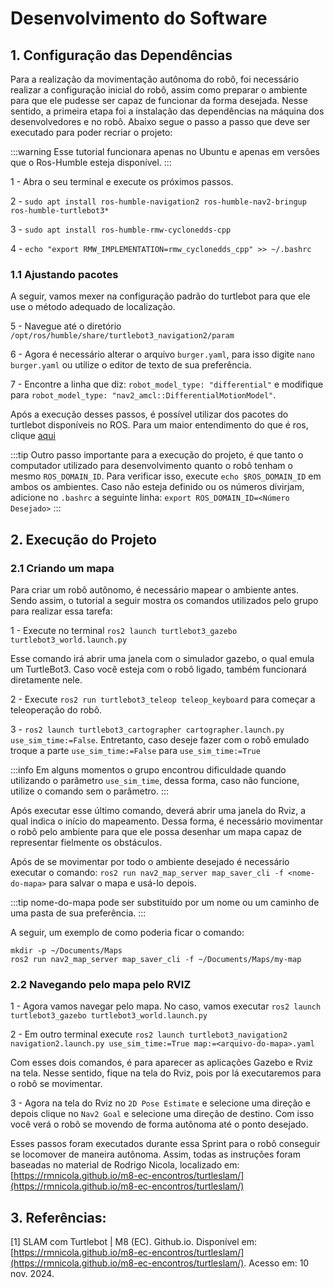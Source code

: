 # Desenvolvimento do Software

## 1. Configuração das Dependências

Para a realização da movimentação autônoma do robô, foi necessário realizar a configuração inicial do robô, assim como preparar o ambiente para que ele pudesse ser capaz de funcionar da forma desejada. Nesse sentido, a primeira etapa foi a instalação das dependências na máquina dos desenvolvedores e no robô. Abaixo segue o passo a passo que deve ser executado para poder recriar o projeto:

:::warning
Esse tutorial funcionara apenas no Ubuntu e apenas em versões que o Ros-Humble esteja disponível.
:::

1 - Abra o seu terminal e execute os próximos passos.

2 - `sudo apt install ros-humble-navigation2 ros-humble-nav2-bringup ros-humble-turtlebot3*`

3 - `sudo apt install ros-humble-rmw-cyclonedds-cpp`

4 - `echo "export RMW_IMPLEMENTATION=rmw_cyclonedds_cpp" >> ~/.bashrc`

### 1.1 Ajustando pacotes

A seguir, vamos mexer na configuração padrão do turtlebot para que ele use o método adequado de localização.

5 - Navegue até o diretório `/opt/ros/humble/share/turtlebot3_navigation2/param`

6 - Agora é necessário alterar o arquivo `burger.yaml`, para isso digite `nano burger.yaml` ou utilize o editor de texto de sua preferência.

7 - Encontre a linha que diz: `robot_model_type: "differential"` e modifique para `robot_model_type: "nav2_amcl::DifferentialMotionModel"`.

Após a execução desses passos, é possível utilizar dos pacotes do turtlebot disponíveis no ROS. Para um maior entendimento do que é ros, clique [aqui](https://docs.ros.org/)

:::tip
Outro passo importante para a execução do projeto, é que tanto o computador utilizado para desenvolvimento quanto o robô tenham o mesmo `ROS_DOMAIN_ID`. Para verificar isso, execute `echo $ROS_DOMAIN_ID` em ambos os ambientes. Caso não esteja definido ou os números divirjam, adicione no `.bashrc` a seguinte linha: `export ROS_DOMAIN_ID=<Número Desejado>`
:::

## 2. Execução do Projeto

### 2.1 Criando um mapa

Para criar um robô autônomo, é necessário mapear o ambiente antes. Sendo assim, o tutorial a seguir mostra os comandos utilizados pelo grupo para realizar essa tarefa:

1 - Execute no terminal `ros2 launch turtlebot3_gazebo turtlebot3_world.launch.py`

Esse comando irá abrir uma janela com o simulador gazebo, o qual emula um TurtleBot3. Caso você esteja com o robô ligado, também funcionará diretamente nele.

2 - Execute `ros2 run turtlebot3_teleop teleop_keyboard` para começar a teleoperação do robô.

3 - `ros2 launch turtlebot3_cartographer cartographer.launch.py use_sim_time:=False`. Entretanto, caso deseje fazer com o robô emulado troque a parte `use_sim_time:=False` para `use_sim_time:=True`

:::info
Em alguns momentos o grupo encontrou dificuldade quando utilizando o parâmetro `use_sim_time`, dessa forma, caso não funcione, utilize o comando sem o parâmetro.
:::

Após executar esse último comando, deverá abrir uma janela do Rviz, a qual indica o início do mapeamento. Dessa forma, é necessário movimentar o robô pelo ambiente para que ele possa desenhar um mapa capaz de representar fielmente os obstáculos.

Após de se movimentar por todo o ambiente desejado é necessário executar o comando: `ros2 run nav2_map_server map_saver_cli -f <nome-do-mapa>` para salvar o mapa e usá-lo depois.

:::tip
nome-do-mapa pode ser substituído por um nome ou um caminho de uma pasta de sua preferência.
:::

A seguir, um exemplo de como poderia ficar o comando:

```
mkdir -p ~/Documents/Maps
ros2 run nav2_map_server map_saver_cli -f ~/Documents/Maps/my-map
```

### 2.2 Navegando pelo mapa pelo RVIZ

1 - Agora vamos navegar pelo mapa. No caso, vamos executar `ros2 launch turtlebot3_gazebo turtlebot3_world.launch.py`

2 - Em outro terminal execute `ros2 launch turtlebot3_navigation2 navigation2.launch.py use_sim_time:=True map:=<arquivo-do-mapa>.yaml`

Com esses dois comandos, é para aparecer as aplicações Gazebo e Rviz na tela. Nesse sentido, fique na tela do Rviz, pois por lá executaremos para o robô se movimentar.

3 - Agora na tela do Rviz no `2D Pose Estimate` e selecione uma direção e depois clique no `Nav2 Goal` e selecione uma direção de destino. Com isso você verá o robô se movendo de forma autônoma até o ponto desejado.

Esses passos foram executados durante essa Sprint para o robô conseguir se locomover de maneira autônoma. Assim, todas as instruções foram baseadas no material de Rodrigo Nicola, localizado em: [https://rmnicola.github.io/m8-ec-encontros/turtleslam/](https://rmnicola.github.io/m8-ec-encontros/turtleslam/)

## 3. Referências:

[1] SLAM com Turtlebot | M8 (EC). Github.io. Disponível em: [https://rmnicola.github.io/m8-ec-encontros/turtleslam/](https://rmnicola.github.io/m8-ec-encontros/turtleslam/). Acesso em: 10 nov. 2024.
‌
